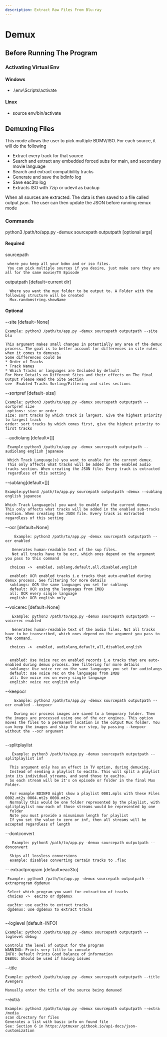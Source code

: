 ```yaml
---
description: Extract Raw Files From Blu-ray
---
```


# Demux



## Before Running The Program

### Activating Virtual Env

#### Windows

* .\env\Scripts\activate



#### Linux

* source env/bin/activate



## Demuxing Files

This mode allows the user to pick multiple BDMV/ISO. For each source, it will do the following

* Extract every track for that source
* Search and extract any embedded forced subs for main, and secondary movie language
* Search and extract compatibility tracks
* Generate and save the bdinfo log
* Save eac3to log
* Extracts ISO with 7zip or udevil as backup

When all sources are extracted. The data is then saved to a file called output.json. The user can then update the JSON before running remux mode

### Commands

python3 /path/to/app.py -demux sourcepath outputpath \[optional args]

#### Required

sourcepath

```
 where you keep all your bdmv and or iso files.
 You can pick multiple sources if you desire, just make sure they are all for the same movie/TV Episode
```

outputpath \[default=current dir]

```
  Where you want the mux folder to be output to. A Folder with the following structure will be created
  Mux.randomstring.showName
```

#### Optional

\--site \[default=None]

```
Example: python3 /path/to/app.py -demux sourcepath outputpath --site blu

This argument makes small changes in potentially any area of the demux process. The goal is to better account for differences in site rules when it comes to demuxes.
Some differences could be
* Order of Tracks
* Track Names
* Which Tracks or languages are Included by default
For More Details on Different Sites and their effects on The final Output Please Read the Site Section
see  Enabled Tracks Sorting/Filtering and sites sections
```

\--sortpref \[default=size]

```
Example: python3 /path/to/app.py -demux sourcepath outputpath --sortpref size
 options: size or order
size: sort tracks by which track is largest. Give the highest priority to largest track
order: sort tracks by which comes first, give the highest priority to first tracks
```

\--audiolang \[default=\[]]

```
 Example:python3 /path/to/app.py -demux sourcepath outputpath --audiolang english japanese
 
 Which Track Language(s) you want to enable for the current demux.
 This only affects what tracks will be added in the enabled audio tracks section. When creating the JSON file. Every track is extracted 
 regardless of this setting
```

\--sublang\[default=\[]]

```
Example:python3 /path/to/app.py sourcepath outputpath -demux --sublang english japanese

Which Track Language(s) you want to enable for the current demux.
This only affects what tracks will be added in the enabled sub-tracks section. When creating the JSON file. Every track is extracted 
regardless of this setting
```

\--ocr \[default=None]

```
    Example: python3 /path/to/app.py -demux sourcepath outputpath --ocr enabled

   Generates human-readable text of the sup files. 
   Not all tracks have to be ocr, which ones depend on the argument you pass to this command
   
  choices ->  enabled, sublang,default,all,disabled,english
  
  enabled: OCR enabled tracks i.e tracks that auto-enabled during demux process. See filtering for more details
  sublangs: OCR the same languages you set for sublangs
  default: OCR using the languages from IMDB
  all: OCR every single language
  english: OCR english only
```

\--voicerec \[default=None]

```
   Example: python3 /path/to/app.py -demux sourcepath outputpath --voicerec enabled

   Generates human-readable text of the audio files. Not all tracks have to be transcribed, which ones depend on the argument you pass to the command. 
   
  choices ->  enabled, audiolang,default,all,disabled,english
  
  
  enabled: Use Voice rec on enabled records i.e tracks that are auto-enabled during demux process. See filtering for more details 
  sublangs: Use voice rec on the same languages you set for audiolangs
  default: Use voice rec on the languages from IMDB
  all: Use voice rec on every single language
  english: voice rec english only
```

\--keepocr&#x20;

```
    Example: python3 /path/to/app.py -demux sourcepath outputpath --ocr enabled --keepocr
    
    During ocr process images are saved to a temporary folder. Then the images are processed using one of the ocr engines. This option moves the files to a permanent location in the output Mux folder. You can keep the images and skip the ocr step, by passing --keepocr without the --ocr argument 
    
```

\--splitplaylist

```
   Example: python3 /path/to/app.py -demux sourcepath outputpath --splitplaylist inf

  This argument only has an effect in TV option, during demuxing. 
  Instead of sending a playlist to eac3to. This will split a playlist into its individual streams, and send those to eac3to.
  So each stream will be it's on episode or folder in the final Mux Folder.
  
  For example BDINFO might show a playlist 0001.mpls with these Files 0002.mt2s 0004.mt2s 0008.mt2s
  Normally this would be one folder represented by the playlist, with splitplaylist now each of those streams would be represented by one 
  folder
  Note you must provide a minumimum length for playlist
  If you set the value to zero or inf, then all streams will be accepted regardless of length

```

\--dontconvert

```
   Example: python3 /path/to/app.py -demux sourcepath outputpath --donconvert

  Skips all lossless conversions
  example: disables converting certain tracks to .flac
```

\-- extractprogram \[default=eac3to]

```
 Example: python3 /path/to/app.py -demux sourcepath outputpath --extraprogram dgdemux
  
 Select which program you want for extraction of tracks
 choices ->  eac3to or dgdemux
 
 eac3to: use eac3to to extract tracks
 dgdemux: use dgdemux to extract tracks
 
```

\--loglevel \[default=INFO]

```
Example: python3 /path/to/app.py -demux sourcepath outputpath --loglevel debug

Controls the level of output for the program
WARNING: Prints very little to console
INFO: Default Prints Good balance of information
DEBUG: Should be used if having issues
```

\--title

```
Example: python3 /path/to/app.py -demux sourcepath outputpath --title Avengers

Manually enter the title of the source being demuxed
```

\--extra&#x20;

```
Example: python3 /path/to/app.py -demux sourcepath outputpath --extra /media
scan directory for files
Generates a list with basic info on found file
See: Section 6 in https://ptmuxer.gitbook.io/api-docs/json-customization
```

